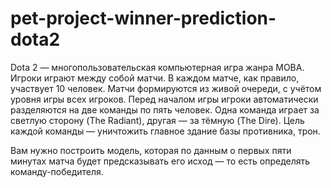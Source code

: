 # pet-project-winner-prediction-dota2

Dota 2 — многопользовательская компьютерная игра жанра MOBA. Игроки играют между собой матчи.
В каждом матче, как правило, участвует 10 человек. Матчи формируются из живой очереди, с учётом уровня игры всех игроков.
Перед началом игры игроки автоматически разделяются на две команды по пять человек.
Одна команда играет за светлую сторону (The Radiant), другая — за тёмную (The Dire).
Цель каждой команды — уничтожить главное здание базы противника, трон.

Вам нужно построить модель, которая по данным о первых пяти минутах матча будет предсказывать его исход — то есть определять команду-победителя.
